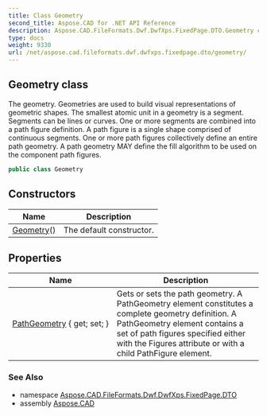 ```yaml
---
title: Class Geometry
second_title: Aspose.CAD for .NET API Reference
description: Aspose.CAD.FileFormats.Dwf.DwfXps.FixedPage.DTO.Geometry class. The geometry. Geometries are used to build visual representations of geometric shapes. The smallest atomic unit in a geometry is a segment. Segments can be lines or curves. One or more segments are combined into a path figure definition. A path figure is a single shape comprised of continuous segments. One or more path figures collectively define an entire path geometry. A path geometry MAY define the fill algorithm to be used on the component path figures
type: docs
weight: 9330
url: /net/aspose.cad.fileformats.dwf.dwfxps.fixedpage.dto/geometry/
---
```

## Geometry class

The geometry. Geometries are used to build visual representations of geometric shapes. The smallest atomic unit in a geometry is a segment. Segments can be lines or curves. One or more segments are combined into a path figure definition. A path figure is a single shape comprised of continuous segments. One or more path figures collectively define an entire path geometry. A path geometry MAY define the fill algorithm to be used on the component path figures.

```csharp
public class Geometry
```

## Constructors

| Name | Description |
| --- | --- |
| [Geometry](geometry/)() | The default constructor. |

## Properties

| Name | Description |
| --- | --- |
| [PathGeometry](../../aspose.cad.fileformats.dwf.dwfxps.fixedpage.dto/geometry/pathgeometry/) { get; set; } | Gets or sets the path geometry. A PathGeometry element constitutes a complete geometry definition. A PathGeometry element contains a set of path figures specified either with the Figures attribute or with a child PathFigure element. |

### See Also

* namespace [Aspose.CAD.FileFormats.Dwf.DwfXps.FixedPage.DTO](../../aspose.cad.fileformats.dwf.dwfxps.fixedpage.dto/)
* assembly [Aspose.CAD](../../)


